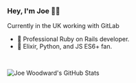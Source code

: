 ### Hey, I'm Joe 👋🏻

Currently in the UK working with GitLab

- 💼 Professional Ruby on Rails developer.
- 🏡 Elixir, Python, and JS ES6+ fan.

<br>

![Joe Woodward's GitHub Stats](https://github-readme-stats.vercel.app/api?username=JoeWoodward&show_icons=false&text_color=fff&bg_color=30,8A2387,E94057,F27121&title_color=fff&hide_title=true&include_all_commits=true&count_private=true)
